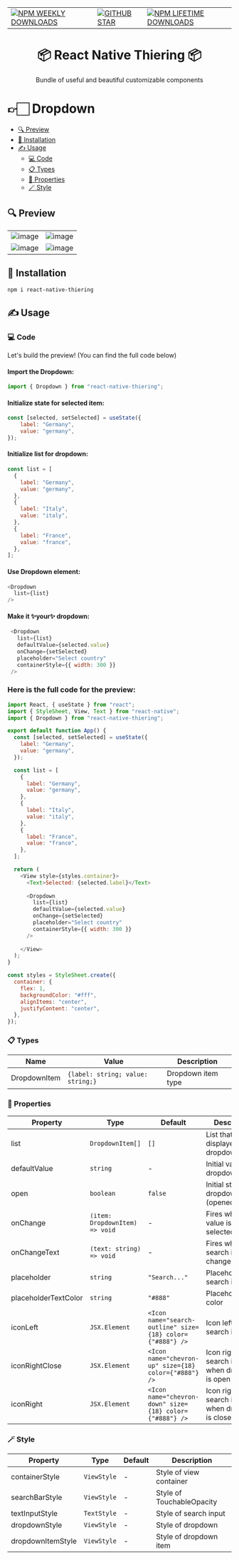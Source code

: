 
|   |   |   | 
|---|---|---|
| <a href="https://www.npmjs.com/package/react-native-thiering">![NPM WEEKLY DOWNLOADS](https://img.shields.io/npm/dw/react-native-thiering?color=%232CA215&label=WEEKLY%20DOWNLOADS&style=for-the-badge)</a> | <a href="https://github.com/noah4ever/react-native-thiering/stargazers">![GITHUB STAR](https://img.shields.io/github/stars/noah4ever/react-native-thiering?label=Give%20Us%20A%20Star&style=for-the-badge)</a> | <a href="https://www.npmjs.com/package/react-native-thiering">![NPM LIFETIME DOWNLOADS](https://img.shields.io/npm/dt/react-native-thiering?color=%232CA215&style=for-the-badge)</a> | 


<h1 align="center"> 📦 React Native Thiering 📦</h1>
<p align="center">Bundle of useful and beautiful customizable components</p>

# 👉🏻 Dropdown
- [🔍 Preview](#-preview)
- [💾 Installation](#-installation)
- [✍ Usage](#-usage)
  * [💻 Code](#-code)
  * [📋 Types](#-types)
  * [🎯 Properties](#-properties)
  * [🪄 Style](#-style)
## 🔍 Preview
|   |   | 
|---|---|
| ![image](https://user-images.githubusercontent.com/66632359/213036808-c854f6fb-f7fb-49a4-b06f-131050c563e0.png) | ![image](https://user-images.githubusercontent.com/66632359/213036837-bb7cbefb-c99d-45c7-9f3e-de9bd945c959.png) | 
| ![image](https://user-images.githubusercontent.com/66632359/213036957-f58bbefa-b49b-429a-8d1e-a6be49c336c8.png) | ![image](https://user-images.githubusercontent.com/66632359/213037081-b5a0ec0f-05db-4679-8e1a-f2615408211d.png) | 

## 💾 Installation
```sh
npm i react-native-thiering
```
## ✍ Usage
### 💻 Code
Let's build the preview! (You can find the full code below)
#### Import the Dropdown:
```javascript
import { Dropdown } from "react-native-thiering";
```
#### Initialize state for selected item:
```javascript
const [selected, setSelected] = useState({
    label: "Germany",
    value: "germany",
});
```
#### Initialize list for dropdown:
```javascript
const list = [
  {
    label: "Germany",
    value: "germany",
  },
  {
    label: "Italy",
    value: "italy",
  },
  {
    label: "France",
    value: "france",
  },
];
```
#### Use Dropdown element:
```javascript
<Dropdown
  list={list}
/>
```
#### Make it ✨your✨ dropdown:
```javascript
 <Dropdown
   list={list}
   defaultValue={selected.value}
   onChange={setSelected}
   placeholder="Select country"
   containerStyle={{ width: 300 }}
 />
```
### Here is the full code for the preview:
```javascript
import React, { useState } from "react";
import { StyleSheet, View, Text } from "react-native";
import { Dropdown } from "react-native-thiering";

export default function App() {
  const [selected, setSelected] = useState({
    label: "Germany",
    value: "germany",
  });

  const list = [
    {
      label: "Germany",
      value: "germany",
    },
    {
      label: "Italy",
      value: "italy",
    },
    {
      label: "France",
      value: "france",
    },
  ];

  return (
    <View style={styles.container}>
      <Text>Selected: {selected.label}</Text>
      
      <Dropdown
        list={list}
        defaultValue={selected.value}
        onChange={setSelected}
        placeholder="Select country"
        containerStyle={{ width: 300 }}
      />
      
    </View>
  );
}

const styles = StyleSheet.create({
  container: {
    flex: 1,
    backgroundColor: "#fff",
    alignItems: "center",
    justifyContent: "center",
  },
});

```

### 📋 Types
| Name | Value | Description |
|---|---|---|
| DropdownItem | `{label: string; value: string;}` | Dropdown item type |

### 🎯 Properties

| Property | Type | Default | Description |
|---|---|---|---|
| list | `DropdownItem[]` | `[]` | List that will be displayed in dropdown |
| defaultValue | `string` | - | Initial value of dropdown |
| open | `boolean` | `false` | Initial state of dropdown (opened/closed) |
| onChange | `(item: DropdownItem) => void` | - | Fires when new value is selected |
| onChangeText | `(text: string) => void` | - | Fires when search input changes |
| placeholder | `string` | `"Search..."` | Placeholder of search input |
| placeholderTextColor | `string` | `"#888"` | Placeholder text color |
| iconLeft | `JSX.Element` | `<Icon name="search-outline" size={18} color={"#888"} />` | Icon left of search input |
| iconRightClose | `JSX.Element` | `<Icon name="chevron-up" size={18} color={"#888"} />` | Icon right of search input when dropdown is open |
| iconRight | `JSX.Element` | `<Icon name="chevron-down" size={18} color={"#888"} />` | Icon right of search input when dropdown is closed |


### 🪄 Style

| Property | Type | Default | Description |
|---|---|---|---|
| containerStyle | `ViewStyle` | - | Style of view container |
| searchBarStyle | `ViewStyle` | - | Style of TouchableOpacity |
| textInputStyle | `TextStyle` | - | Style of search input |
| dropdownStyle | `ViewStyle` | - | Style of dropdown |
| dropdownItemStyle | `ViewStyle` | - | Style of dropdown item |
